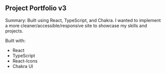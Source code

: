 ## Project Portfolio v3

Summary: Built using React, TypeScript, and Chakra. I wanted to implement a more cleaner/accessible/responsive site to showcase my skills and projects.

Built with:

-   React
-   TypeScript
-   React-Icons
-   Chakra UI
